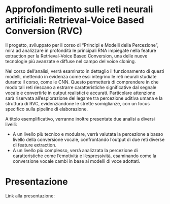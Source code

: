 # Approfondimento sulle reti neurali artificiali: Retrieval-Voice Based Conversion (RVC)

Il progetto, sviluppato per il corso di “Principi e Modelli della Percezione”, mira ad analizzare in profondità le principali RNA impiegate nella feature extraction per la Retrieval-Voice Based Conversion, una delle nuove tecnologie più avanzate e diffuse nel campo del voice cloning.

Nel corso dell’analisi, verrà esaminato in dettaglio il funzionamento di questi modelli, mettendo in evidenza come essi integrino le reti neurali studiate durante il corso, come le CNN. Questo permetterà di comprendere in che modo tali reti riescano a estrarre caratteristiche significative dal segnale vocale e convertirle in output realistici e accurati. Particolare attenzione sarà riservata all’esplorazione del legame tra percezione uditiva umana e la struttura di RVC, evidenziandone le strette somiglianze, con un focus specifico sulla pipeline di elaborazione.

A titolo esemplificativo, verranno inoltre presentate due analisi a diversi livelli:

* A un livello più tecnico e modulare, verrà valutata la percezione a basso livello della conversione vocale, confrontando l’output di due reti diverse di feature extraction.
* A un livello più complesso, verrà analizzata la percezione di caratteristiche come l’emotività e l’espressività, esaminando come la conversione vocale cambi in base ai modelli di voce adottati.


# Presentazione

Link alla presentazione: 


